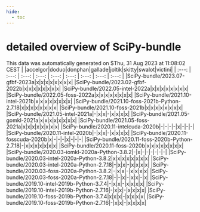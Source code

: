 ```yaml
---
hide:
  - toc
---
```


detailed overview of SciPy-bundle
=================================


This data was automatically generated on $Thu, 31 Aug 2023 at 11:08:02 CEST
| |accelgor|doduo|donphan|gallade|joltik|skitty|swalot|victini|
| :---: | :---: | :---: | :---: | :---: | :---: | :---: | :---: | :---: |
|SciPy-bundle/2023.07-gfbf-2023a|x|x|x|x|x|x|x|x|
|SciPy-bundle/2023.02-gfbf-2022b|x|x|x|x|x|x|x|x|
|SciPy-bundle/2022.05-intel-2022a|x|x|x|x|x|x|x|x|
|SciPy-bundle/2022.05-foss-2022a|x|x|x|x|x|x|x|x|
|SciPy-bundle/2021.10-intel-2021b|x|x|x|x|x|x|x|x|
|SciPy-bundle/2021.10-foss-2021b-Python-2.7.18|x|x|x|x|x|x|x|x|
|SciPy-bundle/2021.10-foss-2021b|x|x|x|x|x|x|x|x|
|SciPy-bundle/2021.05-intel-2021a|-|x|x|-|x|x|x|x|
|SciPy-bundle/2021.05-gomkl-2021a|x|x|x|x|x|x|x|x|
|SciPy-bundle/2021.05-foss-2021a|x|x|x|x|x|x|x|x|
|SciPy-bundle/2020.11-intelcuda-2020b|-|-|-|-|x|-|-|-|
|SciPy-bundle/2020.11-intel-2020b|-|x|x|-|x|x|x|x|
|SciPy-bundle/2020.11-fosscuda-2020b|x|-|-|-|x|-|-|-|
|SciPy-bundle/2020.11-foss-2020b-Python-2.7.18|-|x|x|x|x|x|x|x|
|SciPy-bundle/2020.11-foss-2020b|x|x|x|x|x|x|x|x|
|SciPy-bundle/2020.03-iomkl-2020a-Python-3.8.2|-|x|-|-|-|-|-|-|
|SciPy-bundle/2020.03-intel-2020a-Python-3.8.2|x|x|x|x|x|x|x|x|
|SciPy-bundle/2020.03-intel-2020a-Python-2.7.18|-|x|x|-|x|x|x|x|
|SciPy-bundle/2020.03-foss-2020a-Python-3.8.2|-|x|x|-|x|x|x|x|
|SciPy-bundle/2020.03-foss-2020a-Python-2.7.18|-|-|x|-|x|x|-|x|
|SciPy-bundle/2019.10-intel-2019b-Python-3.7.4|-|x|x|-|x|x|x|x|
|SciPy-bundle/2019.10-intel-2019b-Python-2.7.16|-|x|x|-|x|x|x|x|
|SciPy-bundle/2019.10-foss-2019b-Python-3.7.4|x|x|x|-|x|x|x|x|
|SciPy-bundle/2019.10-foss-2019b-Python-2.7.16|-|x|x|-|x|x|x|x|

